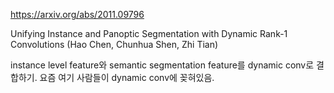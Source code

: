 https://arxiv.org/abs/2011.09796

Unifying Instance and Panoptic Segmentation with Dynamic Rank-1
  Convolutions (Hao Chen, Chunhua Shen, Zhi Tian)

instance level feature와 semantic segmentation feature를 dynamic conv로 결합하기. 요즘 여기 사람들이 dynamic conv에 꽂혀있음.